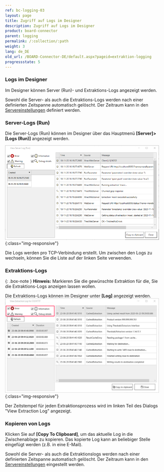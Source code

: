 ```yaml
---
ref: bc-logging-03
layout: page
title: Zugriff auf Logs im Designer
description: Zugriff auf Logs im Designer
product: board-connector
parent: logging
permalink: /:collection/:path
weight: 3
lang: de_DE
old_url: /BOARD-Connector-DE/default.aspx?pageid=extraktion-logging
progressstate: 5
---
```


### Logs im Designer
Im Designer können Server (Run)- und Extraktions-Logs angezeigt werden.

Sowohl die Server- als auch die Extraktions-Logs werden nach einer definierten Zeitspanne automatisch gelöscht. Der Zeitraum kann in den [Servereinstellungen](../server/server_einstellungen) definiert werden.

### Server-Logs (Run)

Die Server-Logs (Run) können im Designer über das Hauptmenü **[Server]>[Logs (Run)]** angezeigt werden.

![View-Server-Log](/img/content/View-Server-Log.png){:class="img-responsive"}
 
Die Logs werden pro TCP-Verbindung erstellt. Um zwischen den Logs zu wechseln, können Sie die Liste auf der linken Seite verwenden. 

### Extraktions-Logs

{: .box-note }
**Hinweis:** Markieren Sie die gewünschte Extraktion für die, Sie die Extraktions-Logs anzeigen lassen wollen. 

Die Extraktions-Logs können im Designer unter **[Log]** angezeigt werden.
![View-Extraction-Log](/img/content/View-Extraction-Log.png){:class="img-responsive"}
 
Der Zeitstempel für jeden Extraktionsprozess wird im linken Teil des Dialogs "View Extraction Log" angezeigt.


### Kopieren von Logs
Klicken Sie auf **[Copy To Clipboard]**, um das aktuelle Log in die Zwischenablage zu kopieren. Das kopierte Log kann an beliebiger Stelle eingefügt werden (z.B. in eine E-Mail).

Sowohl die Server- als auch die Extraktionslogs werden nach einer definierten Zeitspanne automatisch gelöscht. Der Zeitraum kann in den [Servereinstellungen](../server/server_einstelungen) eingestellt werden.

